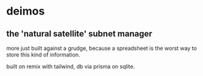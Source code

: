 # deimos
## the 'natural satellite' subnet manager

more just built against a grudge, because a spreadsheet is the worst way to store this kind of information.

built on remix with tailwind, db via prisma on sqlite.
